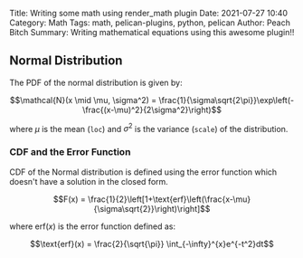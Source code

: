 Title: Writing some math using render_math plugin
Date: 2021-07-27 10:40
Category: Math
Tags: math, pelican-plugins, python, pelican
Author: Peach Bitch
Summary: Writing mathematical equations using this awesome plugin!!

## Normal Distribution

The PDF of the normal distribution is given by:

$$\mathcal{N}(x \mid \mu, \sigma^2) = \frac{1}{\sigma\sqrt{2\pi}}\exp\left(-\frac{(x-\mu)^2}{2\sigma^2}\right)$$

where $\mu$ is the mean (`loc`) and $\sigma^2$ is the variance (`scale`) of the distribution.

### CDF and the Error Function

CDF of the Normal distribution is defined using the error function which doesn't have a solution in the closed form.

$$F(x) = \frac{1}{2}\left[1+\text{erf}\left(\frac{x-\mu}{\sigma\sqrt{2}}\right)\right]$$

where $\text{erf}(x)$ is the error function defined as:

$$\text{erf}(x) = \frac{2}{\sqrt{\pi}} \int_{-\infty}^{x}e^{-t^2}dt$$

